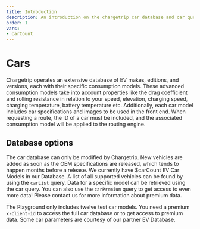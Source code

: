 ```yaml
---
title: Introduction
description: An introduction on the chargetrip car database and car queries
order: 1
vars:
- carCount
---
```


# Cars

Chargetrip operates an extensive database of EV makes, editions, and versions, each with their specific consumption models. These advanced consumption models take into account properties like the drag coefficient and rolling resistance in relation to your speed, elevation, charging speed, charging temperature, battery temperature etc. Additionally, each car model includes car specifications and images to be used in the front end. When requesting a route, the ID of a car must be included, and the associated consumption model will be applied to the routing engine.

## Database options
<replace-vars :vars="vars">

The car database can only be modified by Chargetrip. New vehicles are added as soon as the OEM specifications are released, which tends to happen months before a release. We currently have $carCount EV Car Models in our Database. A list of all supported vehicles can be found by using the `carList` query. Data for a specific model can be retrieved using the car query. You can also use the `carPremium` query to get access to even more data! Please <cta action="smallchat">contact us</cta> for more information about premium data.

</replace-vars>

<note display="block">

The Playground only includes twelve test car models. You need a premium `x-client-id` to access the full car database or to get access to premium data. Some car parameters are courtesy of our partner EV Database.

</note>

<car-list></car-list>

<examples title="Clone an example">
    <!-- Cars -->
    <example 
        href="https://examples.chargetrip.com/?id=car-list" 
        img="cars-example.png" 
        title="Query car list" 
        description="Quickly fetch a list of cars." 
        category="Cars">
    </example>
     <example 
        href="https://examples.chargetrip.com/?id=car-details" 
        img="cars-detail-example.png"
        title="Query car details" 
        description="Fetch all the details of a specific car." 
        category="Cars">
    </example>
</examples>

